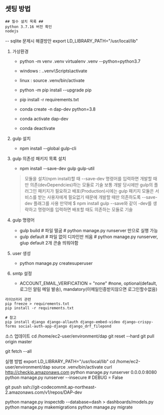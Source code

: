 ## 셋팅 방법
```
## 필수 설치 목록 ##
python 3.7.16 버전 확인
nodejs
```

-- sqlite 문제시 해결방안 
export LD_LIBRARY_PATH="/usr/local/lib"

1. 가상환경
    - python -m venv .venv
      virtualenv .venv --python=python3.7
    - windows : .\.venv\Scripts\activate
    - linux : source .venv/bin/activate
    - python -m pip install --upgrade pip
    - pip install -r requirements.txt

    - conda create -n dap-dev python=3.8 
    - conda activate dap-dev 
    - conda deactivate

2. gulp 설치
    - npm install --global gulp-cli

3. gulp 의존성 패키지 목록 설치
    - npm install --save-dev gulp gulp-util
    > 모듈을 설치(npm install)할 때 --save-dev 명령어를 입력하면 개발할 때만 의존(devDependcies)하는 모듈로 기술
    > 보통 개발 당시에만 gulp의 플러그인 패키지가 필요하고 배포(Production)시에는 gulp 패키지 모듈은 서비스를 받는 사용자에게 필요없기 때문에 개발할 때만 의존하도록 --save-dev 플래그를 사용
    > 만약에 $ npm install gulp --save와 같이 -dev를 생략하고 명령어를 입력하면 배포할 때도 의존하는 모듈로 기술

4. gulp 명령어
    - gulp build # 파일 떨굼 # python manage.py runserver 만으로 실행 가능
    - gulp default # 파일 없이 디자인만 씌움 # python manage.py runserver, glup default 2개 콘솔 띄워야함

4. user 생성
    - python manage.py createsuperuser

5. smtp 설정
    - ACCOUNT_EMAIL_VERIFICATION = "none" #none, optional(default, 로그인 알림 메일 발송), mandatory(이메일인증받지않으면 로그인할수없음)

```
라이브러리 관련
pip freeze > requirements.txt
pip install -r requirements.txt

# 참고
pip install django django-allauth django-embed-video django-crispy-forms social-auth-app-django django_drf_filepond
```

소스 업데이트
cd /home/ec2-user/environment/dap
git reset --hard
git pull origin master

git fetch --all

실행 방법
export LD_LIBRARY_PATH="/usr/local/lib"
cd /home/ec2-user/environment/dap
source .venv/bin/activate
curl http://checkip.amazonaws.com
python manage.py runserver 0.0.0.0:8080
python manage.py runserver --insecure # DEBUG = False


git push ssh://git-codecommit.ap-northeast-2.amazonaws.com/v1/repos/DAP-dev

python manage.py inspectdb --database=dash > dashboards/models.py
python manage.py makemigrations
python manage.py migrate